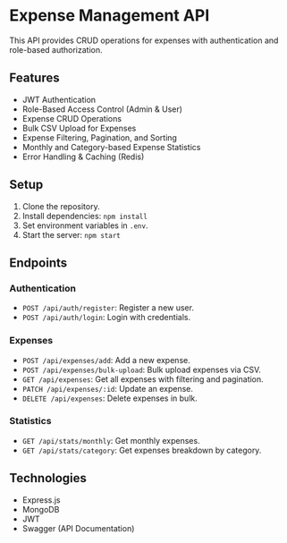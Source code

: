 # Expense Management API

This API provides CRUD operations for expenses with authentication and role-based authorization.

## Features
- JWT Authentication
- Role-Based Access Control (Admin & User)
- Expense CRUD Operations
- Bulk CSV Upload for Expenses
- Expense Filtering, Pagination, and Sorting
- Monthly and Category-based Expense Statistics
- Error Handling & Caching (Redis)

## Setup

1. Clone the repository.
2. Install dependencies: `npm install`
3. Set environment variables in `.env`.
4. Start the server: `npm start`

## Endpoints

### Authentication
- `POST /api/auth/register`: Register a new user.
- `POST /api/auth/login`: Login with credentials.

### Expenses
- `POST /api/expenses/add`: Add a new expense.
- `POST /api/expenses/bulk-upload`: Bulk upload expenses via CSV.
- `GET /api/expenses`: Get all expenses with filtering and pagination.
- `PATCH /api/expenses/:id`: Update an expense.
- `DELETE /api/expenses`: Delete expenses in bulk.

### Statistics
- `GET /api/stats/monthly`: Get monthly expenses.
- `GET /api/stats/category`: Get expenses breakdown by category.

## Technologies
- Express.js
- MongoDB
- JWT
- Swagger (API Documentation)
